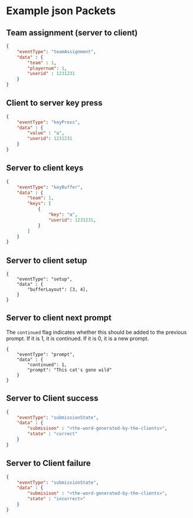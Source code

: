 
# Example json Packets

## Team assignment (server to client)

```json
{
    "eventType": "teamAssignment",
    "data" : {
        "team" : 1,
        "playernum": 1,
        "userid" : 1231231
    }
}
```


## Client to server key press

```json
{
    "eventType": "keyPress",
    "data" : {
        "value" : "a",
        "userid": 1231231
    }
}
```

## Server to client keys

```json
{
    "eventType": "keyBuffer",
    "data" : {
        "team": 1,
        "keys": [
            {
                "key": "a",
                "userid": 1231231,
            }
        ]
    }
}
```

## Server to client setup

```
{
    "eventType": "setup",
    "data" : {
        "bufferLayout": [3, 4],
    }
}
```

## Server to client next prompt

The `continued` flag indicates whether this should be added to the previous prompt. If it is 1, it is continued. If it is 0, it is a new prompt.

```
{
    "eventType": "prompt",
    "data" : {
        "continued": 1,
        "prompt": "This cat's gone wild"
    }
}
```

## Server to Client success

```json
{
    "eventType": "submissionState",
    "data" : {
        "submisison" : "<the-word-generated-by-the-clients>",
        "state" : "correct"
    }
}
```

## Server to Client failure

```json
{
    "eventType": "submissionState",
    "data" : {
        "submisison" : "<the-word-generated-by-the-clients>",
        "state" : "incorrect>"
    }
}
```
